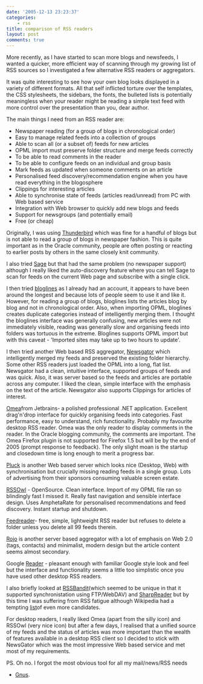 ```yaml
---
date: '2005-12-13 23:23:37'
categories:
    - rss
title: comparison of RSS readers
layout: post
comments: true
---
```

More recently, as I have started to scan more blogs and newsfeeds, I
wanted a quicker, more efficient way of scanning through my growing list
of RSS sources so I investigated a few alternative RSS readers or
aggregators.

It was quite interesting to see how your own blog looks displayed in a
variety of different formats. All that self inflicted torture over the
templates, the CSS stylesheets, the sidebars, the fonts, the bulleted
lists is potentially meaningless when your reader might be reading a
simple text feed with more control over the presentation than you, dear
author.

The main things I need from an RSS reader are:

-   Newspaper reading (for a group of blogs in chronological order)
-   Easy to manage related feeds into a collection of groups
-   Able to scan all (or a subset of) feeds for new articles
-   OPML import must preserve folder structure and merge feeds correctly
-   To be able to read comments in the reader
-   To be able to configure feeds on an individual and group basis
-   Mark feeds as updated when someone comments on an article
-   Personalised feed discovery/recommendation engine when you have read
    everything in the blogosphere
-   Clippings for interesting articles
-   Able to synchronise state of feeds (articles read/unread) from PC
    with Web based service
-   Integration with Web browser to quickly add new blogs and feeds
-   Support for newsgroups (and potentially email)
-   Free (or cheap)

Originally, I was using
[Thunderbird](http://www.mozilla.com/thunderbird/) which was fine for a
handful of blogs but is not able to read a group of blogs in newspaper
fashion. This is quite important as in the Oracle community, people are
often posting or reacting to earlier posts by others in the same closely
knit community.

I also tried [Sage](http://sage.mozdev.org/) but that had the same
problem (no newspaper support) although I really liked the
auto-discovery feature where you can tell Sage to scan for feeds on the
current Web page and subscribe with a single click.

I then tried [bloglines](http://www.bloglines.com/) as I already had an
account, it appears to have been around the longest and because lots of
people seem to use it and like it. However, for reading a group of
blogs, bloglines lists the articles blog by blog and not in
chronological order. Also, when importing OPML, bloglines creates
duplicate categories instead of intelligently merging them. I thought
the bloglines interface was generally confusing, new articles were not
immediately visible, reading was generally slow and organising feeds
into folders was tortuous in the extreme. Bloglines supports OPML import
but with this caveat - 'Imported sites may take up to two hours to
update'.

I then tried another Web based RSS aggregator,
[Newsgator](http://www.newsgator.co.uk/) which intelligently merged my
feeds and preserved the existing folder hierarchy. Some other RSS
readers just loaded the OPML into a long, flat list. Newsgator had a
clean, intuitive interface, supported groups of feeds and was quick.
Also, it was server based so the feeds and articles are portable across
any computer. I liked the clean, simple interface with the emphasis on
the text of the article. Newsgator also supports Clippings for articles
of interest.

[Omea](http://www.jetbrains.com/omea/reader/)from Jetbrains- a polished
professional .NET application. Excellent drag'n'drop interface for
quickly organising feeds into categories. Fast performance, easy to
understand, rich functionality. Probably my favourite desktop RSS
reader. Omea was the only reader to display comments in the reader. In
the Oracle blogging community, the comments are important. The Omea
Firefox plugin is not supported for Firefox 1.5 but will be by the end
of 2005 (prompt response to feedback). The only slight moan is the
startup and closedown time is long enough to merit a progress bar.

[Pluck](http://pluck.com/) is another Web based server which looks nice
(Desktop, Web) with synchronisation but crucially missing reading feeds
in a single group. Lots of advertising from their sponsors consuming
valuable screen estate.

[RSSOwl](http://www.rssowl.org/) - OpenSource. Clean interface. Import
of my OPML file ran so blindingly fast I missed it. Really fast
navigation and sensible interface design. Uses AmphetaRate for
personalised recommendations and feed discovery. Instant startup and
shutdown.

[Feedreader](http://www.feedreader.com/)- free, simple, lightweight RSS
reader but refuses to delete a folder unless you delete all 99 feeds
therein.

[Rojo](http://www.rojo.com/) is another server based aggregator with a
lot of emphasis on Web 2.0 (tags, contacts) and minimalist, modern
design but the article content seems almost secondary.

Google [Reader](http://www.google.com/reader/things/tour) - pleasant
enough with familiar Google style look and feel but the interface and
functionality seems a little too simplistic once you have used other
desktop RSS readers.

I also briefly looked at [RSSBandit](http://www.rssbandit.org/)(which
seemed to be unique in that it supported synchronistation using
FTP/WebDAV) and [SharpReader](http://www.sharpreader.net) but by this
time I was suffering from RSS fatigue although Wikipedia had a tempting
[list](http://en.wikipedia.org/wiki/List_of_news_aggregators)of even
more candidates.

For desktop readers, I really liked Omea (apart from the silly icon) and
RSSOwl (very nice icon) but after a few days, I realised that a unified
source of my feeds and the status of articles was more important than
the wealth of features available in a desktop RSS client so I decided to
stick with NewsGator which was the most impressive Web based service and
met most of my requirements.

PS. Oh no. I forgot the most obvious tool for all my mail/news/RSS needs
- [Gnus](http://gnus.org/).
